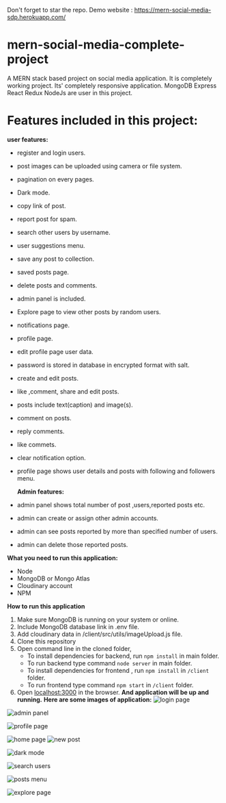 Don't forget to star the repo.
Demo website : https://mern-social-media-sdp.herokuapp.com/
# mern-social-media-complete-project
A MERN stack based project on social media application. It is completely working project. Its' completely responsive application.
MongoDB Express React Redux NodeJs are user in this project.

# Features included in this project:

**user features:**
 - register and login users. 
 - post images can be uploaded using camera or file system.
 - pagination on every pages.
 - Dark mode.
 - copy link of post.
 - report post for spam.
 - search other users by username.
 - user suggestions menu. 
 - save any post to collection.
 - saved posts page.
 - delete posts and comments.
 - admin panel is included.
 - Explore page to view other posts by random users.
 - notifications page.
 - profile page.
 - edit profile page user data.
 - password is stored in database in encrypted format with salt.
 - create and edit posts.
 - like ,comment, share and edit posts.
 - posts include text(caption) and image(s).
 - comment on posts.
 - reply comments.
 - like commets.
 - clear notification option.
 - profile page shows user details and posts with following and followers menu.



   **Admin features:**
   

 - admin panel shows total number of post ,users,reported posts etc.
 - admin can create or assign other admin accounts.
 - admin can see posts reported by more than specified number of users.
 - admin can delete those reported posts.


**What you need to run this application:**

 - Node 
 - MongoDB or Mongo Atlas
 - Cloudinary account
 - NPM

**How to run this application**
1. Make sure MongoDB is running on your system or online.
2. Include MongoDB database link in .env file.
3. Add cloudinary data in /client/src/utils/imageUpload.js file.
4. Clone this repository
5. Open command line in the cloned folder,
    - To install dependencies for backend, run  `npm install` in main folder.
    - To run backend type command `node server` in main folder.
    - To install dependencies for frontend , run  `npm install` in `/client` folder.
    - To run frontend type command `npm start` in `/client` folder.
6.  Open  [localhost:3000](http://localhost:3000/)  in the browser.
 **And application will be up and running.**
**Here are some images of application:**
![login page](https://user-images.githubusercontent.com/72184791/114161303-877f6b80-9945-11eb-89a7-f05b560bb5e4.JPG)

![admin panel](https://user-images.githubusercontent.com/72184791/114161299-877f6b80-9945-11eb-9791-cab82f92bd7e.JPG)

![profile page](https://user-images.githubusercontent.com/72184791/114161324-8b12f280-9945-11eb-96a2-0707ee234c8a.JPG)

![home page](https://user-images.githubusercontent.com/72184791/114161305-88180200-9945-11eb-9856-a4b33b8e9def.JPG)
![new post](https://user-images.githubusercontent.com/72184791/114161309-89492f00-9945-11eb-888f-3ff263cfb909.JPG)

![dark mode](https://user-images.githubusercontent.com/72184791/114161287-851d1180-9945-11eb-8a0e-1a4c56132de0.JPG)

![search users](https://user-images.githubusercontent.com/72184791/114161296-86e6d500-9945-11eb-85cb-eb7c84d4abda.JPG)

![posts menu](https://user-images.githubusercontent.com/72184791/114161315-89e1c580-9945-11eb-8f9f-4156d1184567.JPG)

![explore page](https://user-images.githubusercontent.com/72184791/114161321-8a7a5c00-9945-11eb-8c67-bf42a8f30fcd.JPG)



